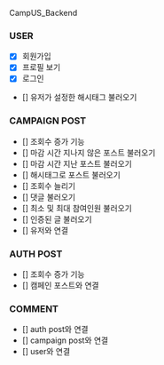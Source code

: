 CampUS_Backend

### USER ###
- [x] 회원가입
- [x] 프로필 보기
- [x] 로그인
- [] 유저가 설정한 해시태그 불러오기

### CAMPAIGN POST ###
- [] 조회수 증가 기능
- [] 마감 시간 지나지 않은 포스트 불러오기
- [] 마감 시간 지난 포스트 불러오기
- [] 해시태그로 포스트 불러오기
- [] 조회수 늘리기
- [] 댓글 불러오기
- [] 최소 및 최대 참여인원 불러오기
- [] 인증된 글 불러오기
- [] 유저와 연결

### AUTH POST ###
- [] 조회수 증가 기능
- [] 캠페인 포스트와 연결

### COMMENT ###
- [] auth post와 연결
- [] campaign post와 연결
- [] user와 연결